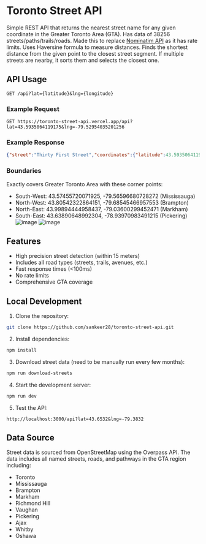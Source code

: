 # Toronto Street API

Simple REST API that returns the nearest street name for any given coordinate in the Greater Toronto Area (GTA). Has data of 38256 streets/paths/trails/roads.
Made this to replace [Nominatim API](https://nominatim.org) as it has rate limits. Uses Haversine formula to measure distances. Finds the shortest distance from the given point to the closest street segment. If multiple streets are nearby, it sorts them and selects the closest one.
## API Usage

```http
GET /api?lat={latitude}&lng={longitude}
```

### Example Request
```http
GET https://toronto-street-api.vercel.app/api?lat=43.5935064119175&lng=-79.52954035201256
```

### Example Response
```json
{"street":"Thirty First Street","coordinates":{"latitude":43.5935064119175,"longitude":-79.52954035201256},"totalStreets":31871}
```

### Boundaries
Exactly covers Greater Toronto Area with these corner points:
- South-West: 43.57455720071925, -79.56596680728272 (Mississauga)
- North-West: 43.80542322864151, -79.68545466957553 (Brampton)
- North-East: 43.99894444958437, -79.03600299452471 (Markham)
- South-East: 43.63890648992304, -78.93970983491215 (Pickering)
![image](https://github.com/user-attachments/assets/b9f64101-4c2f-4392-8f4b-fb8462e86866)
![image](https://github.com/user-attachments/assets/dff55d17-8083-4cba-aebe-3e23174de850)

## Features
- High precision street detection (within 15 meters)
- Includes all road types (streets, trails, avenues, etc.)
- Fast response times (<100ms)
- No rate limits
- Comprehensive GTA coverage
  
## Local Development

1. Clone the repository:
```bash
git clone https://github.com/sankeer28/toronto-street-api.git
```

2. Install dependencies:
```bash
npm install
```

3. Download street data (need to be manually run every few months):
```bash
npm run download-streets
```

4. Start the development server:
```bash
npm run dev
```

5. Test the API:
```http
http://localhost:3000/api?lat=43.6532&lng=-79.3832
```

## Data Source

Street data is sourced from OpenStreetMap using the Overpass API. The data includes all named streets, roads, and pathways in the GTA region including:
- Toronto
- Mississauga
- Brampton
- Markham
- Richmond Hill
- Vaughan
- Pickering
- Ajax
- Whitby
- Oshawa


